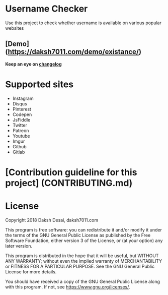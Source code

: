 # Username Checker
Use this project to check whether username is available on various popular websites

## [Demo] (https://daksh7011.com/demo/existance/)

**Keep an eye on [changelog](CHANGELOG)**

# Supported sites
* Instagram
* Disqus
* Pinterest
* Codepen
* JsFiddle
* Twitter
* Patreon
* Youtube
* Imgur
* Github
* Gitlab

# [Contribution guideline for this project] (CONTRIBUTING.md)

# License

Copyright 2018 Daksh Desai, daksh7011.com

This program is free software: you can redistribute it and/or modify
it under the terms of the GNU General Public License as published by
the Free Software Foundation, either version 3 of the License, or
(at your option) any later version.

This program is distributed in the hope that it will be useful,
but WITHOUT ANY WARRANTY; without even the implied warranty of
MERCHANTABILITY or FITNESS FOR A PARTICULAR PURPOSE.  See the
GNU General Public License for more details.

You should have received a copy of the GNU General Public License
along with this program.  If not, see <https://www.gnu.org/licenses/>.
